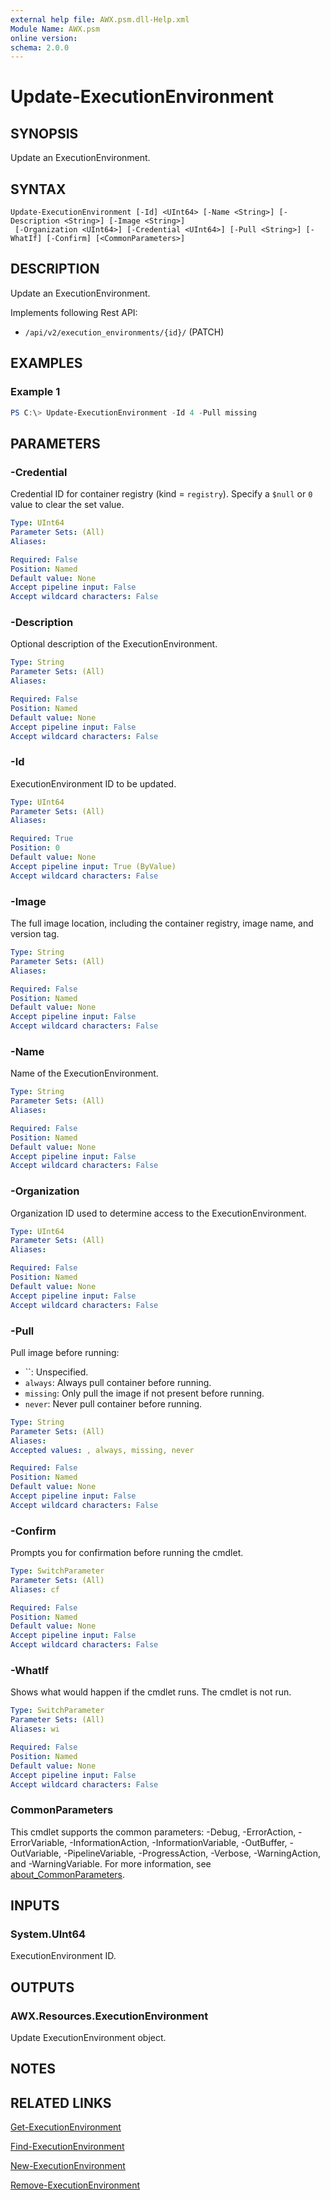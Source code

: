 ```yaml
---
external help file: AWX.psm.dll-Help.xml
Module Name: AWX.psm
online version:
schema: 2.0.0
---
```


# Update-ExecutionEnvironment

## SYNOPSIS
Update an ExecutionEnvironment.

## SYNTAX

```
Update-ExecutionEnvironment [-Id] <UInt64> [-Name <String>] [-Description <String>] [-Image <String>]
 [-Organization <UInt64>] [-Credential <UInt64>] [-Pull <String>] [-WhatIf] [-Confirm] [<CommonParameters>]
```

## DESCRIPTION
Update an ExecutionEnvironment.

Implements following Rest API:  
- `/api/v2/execution_environments/{id}/` (PATCH)

## EXAMPLES

### Example 1
```powershell
PS C:\> Update-ExecutionEnvironment -Id 4 -Pull missing
```

## PARAMETERS

### -Credential
Credential ID for container registry (kind = `registry`).
Specify a `$null` or `0` value to clear the set value.

```yaml
Type: UInt64
Parameter Sets: (All)
Aliases:

Required: False
Position: Named
Default value: None
Accept pipeline input: False
Accept wildcard characters: False
```

### -Description
Optional description of the ExecutionEnvironment.

```yaml
Type: String
Parameter Sets: (All)
Aliases:

Required: False
Position: Named
Default value: None
Accept pipeline input: False
Accept wildcard characters: False
```

### -Id
ExecutionEnvironment ID to be updated.

```yaml
Type: UInt64
Parameter Sets: (All)
Aliases:

Required: True
Position: 0
Default value: None
Accept pipeline input: True (ByValue)
Accept wildcard characters: False
```

### -Image
The full image location, including the container registry, image name, and version tag.

```yaml
Type: String
Parameter Sets: (All)
Aliases:

Required: False
Position: Named
Default value: None
Accept pipeline input: False
Accept wildcard characters: False
```

### -Name
Name of the ExecutionEnvironment.

```yaml
Type: String
Parameter Sets: (All)
Aliases:

Required: False
Position: Named
Default value: None
Accept pipeline input: False
Accept wildcard characters: False
```

### -Organization
Organization ID used to determine access to the ExecutionEnvironment.

```yaml
Type: UInt64
Parameter Sets: (All)
Aliases:

Required: False
Position: Named
Default value: None
Accept pipeline input: False
Accept wildcard characters: False
```

### -Pull
Pull image before running:  
- ``: Unspecified.
- `always`: Always pull container before running.  
- `missing`: Only pull the image if not present before running.  
- `never`: Never pull container before running.

```yaml
Type: String
Parameter Sets: (All)
Aliases:
Accepted values: , always, missing, never

Required: False
Position: Named
Default value: None
Accept pipeline input: False
Accept wildcard characters: False
```

### -Confirm
Prompts you for confirmation before running the cmdlet.

```yaml
Type: SwitchParameter
Parameter Sets: (All)
Aliases: cf

Required: False
Position: Named
Default value: None
Accept pipeline input: False
Accept wildcard characters: False
```

### -WhatIf
Shows what would happen if the cmdlet runs.
The cmdlet is not run.

```yaml
Type: SwitchParameter
Parameter Sets: (All)
Aliases: wi

Required: False
Position: Named
Default value: None
Accept pipeline input: False
Accept wildcard characters: False
```

### CommonParameters
This cmdlet supports the common parameters: -Debug, -ErrorAction, -ErrorVariable, -InformationAction, -InformationVariable, -OutBuffer, -OutVariable, -PipelineVariable, -ProgressAction, -Verbose, -WarningAction, and -WarningVariable. For more information, see [about_CommonParameters](http://go.microsoft.com/fwlink/?LinkID=113216).

## INPUTS

### System.UInt64
ExecutionEnvironment ID.

## OUTPUTS

### AWX.Resources.ExecutionEnvironment
Update ExecutionEnvironment object.

## NOTES

## RELATED LINKS

[Get-ExecutionEnvironment](Get-ExecutionEnvironment.md)

[Find-ExecutionEnvironment](Find-ExecutionEnvironment.md)

[New-ExecutionEnvironment](New-ExecutionEnvironment.md)

[Remove-ExecutionEnvironment](Remove-ExecutionEnvironment.md)
